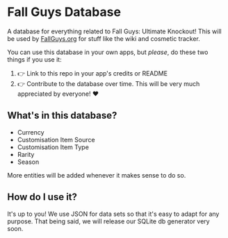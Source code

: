 # Fall Guys Database
A database for everything related to Fall Guys: Ultimate Knockout! This will be used by [FallGuys.org](https://fallguys.org) for stuff like the wiki and cosmetic tracker.

You can use this database in your own apps, but *please*, do these two things if you use it:
1. 👉 Link to this repo in your app's credits or README
2. 👉 Contribute to the database over time. This will be very much appreciated by everyone! ❤️

## What's in this database?
* Currency
* Customisation Item Source
* Customisation Item Type
* Rarity
* Season

More entities will be added whenever it makes sense to do so.

## How do I use it?
It's up to you! We use JSON for data sets so that it's easy to adapt for any purpose. That being said, we will release our SQLite db generator very soon.